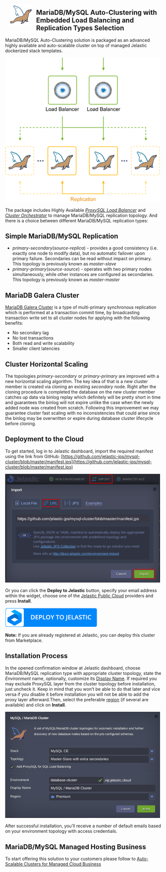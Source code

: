 <p align="center"> 
<img style="padding: 0 15px; float: left;" src="images/logo.png" width="70">
</p>

## MariaDB/MySQL Auto-Сlustering with Embedded Load Balancing and Replication Types Selection

MariaDB/MySQL Auto-Clustering solution is packaged as an advanced highly available and auto-scalable cluster on top of managed Jelastic dockerized stack templates.

<p align="left"> 
<img src="images/mysql-maria-scheme-new.svg" width="500">
</p>

The package includes Highly Available [*ProxySQL Load Balancer*](http://www.proxysql.com) and [*Cluster Orchestrator*](https://github.com/github/orchestrator) to manage MariaDB/MySQL replication topology. And there is a choice between different MariaDB/MySQL replication types:

## Simple MariaDB/MySQL Replication

* *primary*-*secondary*(*source*-*replica*) - provides a good consistency (i.e. exactly one node to modify data), but no automatic failover upon primary failure. Secondaries can be read without impact on primary. This topology is previously known as *master-slave*
* *primary*-*primary*(*source*-*source*) - operates with two primary nodes simultaneously, while other instances are configured as secondaries. This topology is previously known as *master-master*

## MariaDB Galera Cluster

[MariaDB Galera Cluster](https://mariadb.com/kb/en/library/what-is-mariadb-galera-cluster/) is a type of multi-primary synchronous replication which is performed at a transaction commit time, by broadcasting transaction write set to all cluster nodes for applying with the following benefits:

* No secondary lag
* No lost transactions
* Both read and write scalability
* Smaller client latencies

## Cluster Horizontal Scaling

The topologies *primary*-*secondary* or *primary*-*primary* are improved with a new horizontal scaling algorithm. The key idea of that is a new cluster member is created via cloning an existing *secondary* node. Right after the cloning procedure is completed the database on the new cluster member catches up data via binlog replay which definitely will be pretty short in time and guarantees the binlog will not expire unlike the case when the newly added node was created from scratch. Following this improvement we may guarantee cluster fast scaling with no inconsistencies that could arise since the binlog may be overwritten or expire during database cluster lifecycle before cloning. 

## Deployment to the Cloud

To get started, log in to Jelastic dashboard, import the required manifest using the link from GitHub:
[https://github.com/jelastic-jps/mysql-cluster/blob/master/manifest.jps](https://github.com/jelastic-jps/mysql-cluster/blob/master/manifest.jps)

<p align="left">
<img src="images/import-maria-mysql.png" width="500">
</p>

Or you can click the **Deploy to Jelastic** button, specify your email address within the widget, choose one of the [Jelastic Public Cloud](https://jelastic.cloud/) providers and press **Install**.

[![Deploy](https://github.com/jelastic-jps/git-push-deploy/raw/master/images/deploy-to-jelastic.png)](https://jelastic.com/install-application/?manifest=https://raw.githubusercontent.com/jelastic-jps/mysql-cluster/master/manifest.jps)

**Note:** If you are already registered at Jelastic, you can deploy this cluster from Marketplace.


## Installation Process

In the opened confirmation window at Jelastic dashboard, choose MariaDB/MySQL replication type with appropriate cluster topology, state the *Environment* name, optionally, customize its [Display Name](https://docs.jelastic.com/environment-aliases). If required you may exclude ProxySQL layer from the cluster topology before installation, just uncheck it. Keep in mind that you won’t be able to do that later and vice versa if you disable it before installation you will not be able to add the proxy layer afterward.Then, select the preferable [region](https://docs.jelastic.com/environment-regions) (if several are available) and click on **Install**.

<p align="left">
<img src="images/install.png" width="500">
</p>

After successful installation, you’ll receive a number of default emails based on your environment topology with access credentials.

## MariaDB/MySQL Managed Hosting Business

To start offering this solution to your customers please follow to [Auto-Scalable Clusters for Managed Cloud Business](https://jelastic.com/apaas/)




